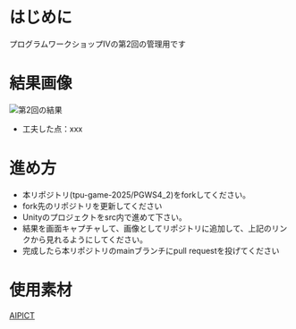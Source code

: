 # はじめに
プログラムワークショップⅣの第2回の管理用です

# 結果画像

![第2回の結果](???.png)
- 工夫した点：xxx

# 進め方

- 本リポジトリ(tpu-game-2025/PGWS4_2)をforkしてください。
- fork先のリポジトリを更新してください
- Unityのプロジェクトをsrc内で進めて下さい。
- 結果を画面キャプチャして、画像としてリポジトリに追加して、上記のリンクから見れるようにしてください。
- 完成したら本リポジトリのmainブランチにpull requestを投げてください

# 使用素材
[AIPICT](https://aipict.com/)
